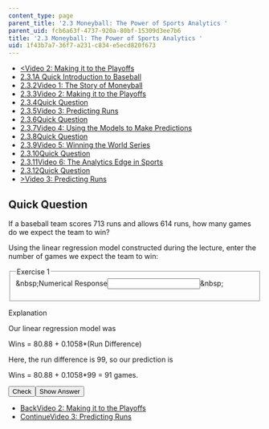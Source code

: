 ```yaml
---
content_type: page
parent_title: '2.3 Moneyball: The Power of Sports Analytics '
parent_uid: fcb6a63f-4737-920a-80bf-15309d3ee7b6
title: '2.3 Moneyball: The Power of Sports Analytics '
uid: 1f43b7a7-36f7-a231-c834-e5ecd820f673
---
```

<ul class="navigation pagination"><li id="top_bck_btn"><a href="./resolveuid/7ec3aa84c4f8d59e848e36852d9526f9"><<span>Video 2: Making it to the Playoffs</span></a></li><li id="flp_btn_1"><a href="./resolveuid/fcb6a63f4737920a80bf15309d3ee7b6">2.3.1<span>A Quick Introduction to Baseball</span></a></li><li id="flp_btn_2"><a href="./resolveuid/9a181e989a2dc6e21d6b813dfdbf8d9f">2.3.2<span>Video 1: The Story of Moneyball</span></a></li><li id="flp_btn_3"><a href="./resolveuid/7ec3aa84c4f8d59e848e36852d9526f9">2.3.3<span>Video 2: Making it to the Playoffs</span></a></li><li id="flp_btn_4" class="button_selected"><a href="./resolveuid/1f43b7a736f7a231c834e5ecd820f673">2.3.4<span>Quick Question</span></a></li><li id="flp_btn_5"><a href="./resolveuid/bf2dc78df3180c13511a832922454f59">2.3.5<span>Video 3: Predicting Runs</span></a></li><li id="flp_btn_6"><a href="./resolveuid/a0d73a50dd4b502219efde0243d65e3a">2.3.6<span>Quick Question</span></a></li><li id="flp_btn_7"><a href="./resolveuid/6f7a2882de1167a26875fd353266fee4">2.3.7<span>Video 4: Using the Models to Make Predictions</span></a></li><li id="flp_btn_8"><a href="./resolveuid/b02914f9c24459ccfc6d2a10d6095dba">2.3.8<span>Quick Question</span></a></li><li id="flp_btn_9"><a href="./resolveuid/a7a0fe58cf53ad2e8a4800f4efacbaed">2.3.9<span>Video 5: Winning the World Series</span></a></li><li id="flp_btn_10"><a href="./resolveuid/213159bb6e06797c485259579c290272">2.3.10<span>Quick Question</span></a></li><li id="flp_btn_11"><a href="./resolveuid/9694655b13312f40a587b03a675d6122">2.3.11<span>Video 6: The Analytics Edge in Sports</span></a></li><li id="flp_btn_12"><a href="./resolveuid/682c2906ac6ac5e8e5195f32a6ceeaae">2.3.12<span>Quick Question</span></a></li><li id="top_continue_btn"><a href="./resolveuid/bf2dc78df3180c13511a832922454f59">><span>Video 3: Predicting Runs</span></a></li></ul><h2 class="subhead">Quick Question</h2><div class="self_assessment">
<div class="self_assessment">
<p>If a baseball team scores 713 runs and allows 614 runs, how many games do we expect the team to win?</p>
<div id="Q1_div" class="problem_question"><p>Using the linear regression model constructed during the lecture, enter the number of games we expect the team to win:</p><fieldset><legend class="visually-hidden">Exercise 1</legend><div class="choice"><label id="Q1_label"><span id="Q1_aria_status" tabindex="-1" class="visually-hidden">&amp;nbsp;</span><span class="visually-hidden">Numerical Response</span><input type="text" id="Q1_input" value="" onkeypress="numericTypedOrDropDownSelected(1)" class="problem_text_input" /><input type="hidden" id="Q1_ans" value="91" /><input type="hidden" id="Q1_tolerance" value="0.5" /><span id="Q1_normal_status" class="nostatus" aria-hidden="true">&amp;nbsp;</span></label></div><p id="S1_ans" tabindex="-1" class="problem_answer"></p></fieldset></div><div id="S1_div" class="problem_solution" tabindex="-1">
<div class="detailed-solution">
<p>Explanation</p>
<p> Our linear regression model was </p>
<p>Wins = 80.88 + 0.1058*(Run Difference)</p>
<p>Here, the run difference is 99, so our prediction is</p>
<p>Wins = 80.88 + 0.1058*99 = 91 games.</p>
</div>
</div><div class="action"><button id="Q1_button" onclick="checkAnswer({1: 'numerical'})" class="problem_mo_button">Check</button><button id="Q1_button_show" onclick="showHideSolution({1: 'numerical'}, 1, [1])" class="problem_mo_button">Show Answer</button></div></div>
</div><ul class="navigation progress"><li id="bck_btn"><a href="./resolveuid/7ec3aa84c4f8d59e848e36852d9526f9">Back<span>Video 2: Making it to the Playoffs</span></a></li><li id="continue_btn"><a href="./resolveuid/bf2dc78df3180c13511a832922454f59">Continue<span>Video 3: Predicting Runs</span></a></li></ul>